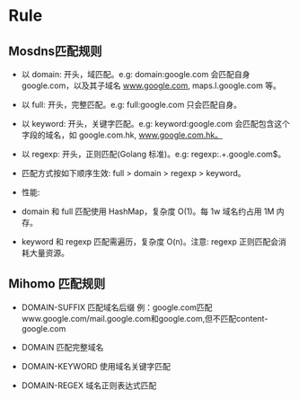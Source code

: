 # Rule

## Mosdns匹配规则

- 以 domain: 开头，域匹配。e.g: domain:google.com 会匹配自身 google.com，以及其子域名 www.google.com, maps.l.google.com 等。

- 以 full: 开头，完整匹配。e.g: full:google.com 只会匹配自身。

- 以 keyword: 开头，关键字匹配。e.g: keyword:google.com 会匹配包含这个字段的域名，如 google.com.hk, www.google.com.hk。

- 以 regexp: 开头，正则匹配(Golang 标准)。e.g: regexp:.+\.google\.com$。

- 匹配方式按如下顺序生效: full > domain > regexp > keyword。

- 性能:

- domain 和 full 匹配使用 HashMap，复杂度 O(1)。每 1w 域名约占用 1M 内存。

- keyword 和 regexp 匹配需遍历，复杂度 O(n)。注意: regexp 正则匹配会消耗大量资源。

## Mihomo 匹配规则

- DOMAIN-SUFFIX 匹配域名后缀 例：google.com匹配www.google.com/mail.google.com和google.com,但不匹配content-google.com

- DOMAIN 匹配完整域名

- DOMAIN-KEYWORD 使用域名关键字匹配

- DOMAIN-REGEX 域名正则表达式匹配
